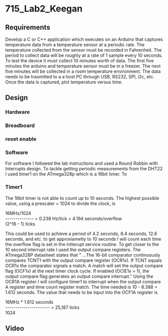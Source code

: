 # 715_Lab2_Keegan

## Requirements
Develop a C or C++ application which executes on an Arduino that captures temperature data from a temperature sensor at a periodic rate. The temperature collected from the sensor must be recorded in Fahrenheit. The period to collect data will be roughly at a rate of 1 sample every 10 seconds. To test the device it must collect 10 minutes worth of data. The first five minutes the arduino and temperature sensor must be in a freezer. The next five minutes will be collected in a room temperature environment. The data needs to be trasmitted to a a host PC through USB, RS232, SPI, i2c, etc. Once the data is captured, plot temperature versus time.

## Design
### Hardware

### Breadboard

### reset enable


### Software
For software I followed the lab instructions and used a Round Robbin with Interrupts design. To tackle getting periodic measurements from the DHT22 I used timer1 on the ATmega328p which is a 16bit timer. To

### Timer1
The 16bit timer is not able to count up to 10 seconds. The highest possible value, using a prescaler = 1024 to divide the clock, is

   16MHz/1024  <br>
  -------------- = 0.238 Hz/tick = 4.194 seconds/overflow  <br>
   (2^16 - 1) ticks  

This could be used to achieve a period of 4.2 seconds, 8.4 seconds, 12.6 seconds, and etc. to get approxiametly to 10 seconds I will count each time the overflow flag is set in the intterupt service routine. To get closer to the 10 second interrupt rate I used the output compare registers. The ATmega328P datasheet states that " ...The 16-bit comparator continuously compares TCNT1 with the output compare register (OCR1x). If TCNT equals OCR1x the comparator signals a match. A match will set the output compare flag (OCF1x) at the next timer clock cycle. If enabled (OCIE1x = 1), the output compare flag generates an output compare interrupt." Using the OCR1A register I will configure timer1 to interrupt when the output compare A register and time count register match. The time needed is 10 - 8.388 = 1.612 seconds. The value that needs to be input into the OCF1A register is  

   16MHz * 1.612 seconds  
  ---------------------- = 25,187 ticks
<br>   1024    

## Video
